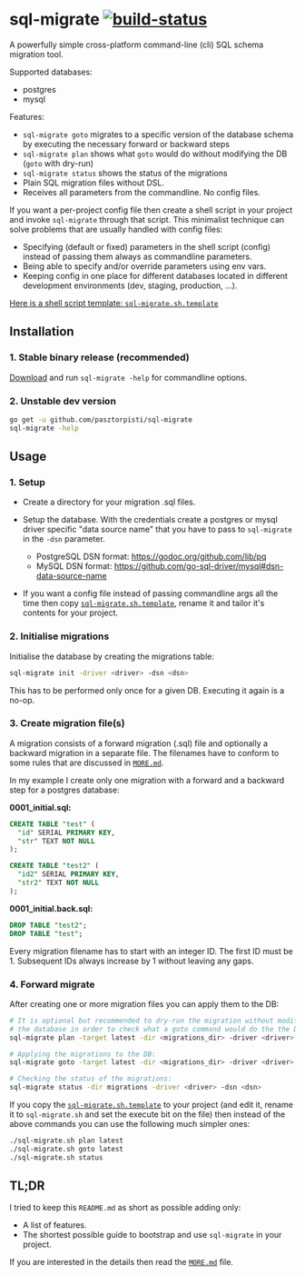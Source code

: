 # sql-migrate [![build-status](https://travis-ci.org/pasztorpisti/sql-migrate.svg?branch=master)](https://travis-ci.org/pasztorpisti/sql-migrate)

A powerfully simple cross-platform command-line (cli) SQL schema migration tool.

Supported databases:

- postgres
- mysql

Features:

- `sql-migrate goto` migrates to a specific version of the database schema by
                     executing the necessary forward or backward steps
- `sql-migrate plan` shows what `goto` would do without modifying the DB
                     (`goto` with dry-run)
- `sql-migrate status` shows the status of the migrations
- Plain SQL migration files without DSL.
- Receives all parameters from the commandline. No config files.

If you want a per-project config file then create a shell script in your project
and invoke `sql-migrate` through that script. This minimalist technique can
solve problems that are usually handled with config files:

- Specifying (default or fixed) parameters in the shell script (config) instead
  of passing them always as commandline parameters.
- Being able to specify and/or override parameters using env vars.
- Keeping config in one place for different databases located in different
  development environments (dev, staging, production, ...).

[Here is a shell script template: `sql-migrate.sh.template`](/sql-migrate.sh.template)

## Installation

### 1. Stable binary release (recommended)

[Download](https://github.com/pasztorpisti/sql-migrate/releases)
and run `sql-migrate -help` for commandline options.

### 2. Unstable dev version

```bash
go get -u github.com/pasztorpisti/sql-migrate
sql-migrate -help
```

## Usage

### 1. Setup

- Create a directory for your migration .sql files.
- Setup the database. With the credentials create a postgres or mysql driver
  specific "data source name" that you have to pass to `sql-migrate` in the
  `-dsn` parameter.
  
  - PostgreSQL DSN format: https://godoc.org/github.com/lib/pq
  - MySQL DSN format: https://github.com/go-sql-driver/mysql#dsn-data-source-name

- If you want a config file instead of passing commandline args all the time
  then copy [`sql-migrate.sh.template`](/sql-migrate.sh.template), rename it
  and tailor it's contents for your project.

### 2. Initialise migrations

Initialise the database by creating the migrations table:

```bash
sql-migrate init -driver <driver> -dsn <dsn>
```

This has to be performed only once for a given DB. Executing it again is a no-op.

### 3. Create migration file(s)

A migration consists of a forward migration (.sql) file and optionally a backward
migration in a separate file. The filenames have to conform to some rules that
are discussed in [`MORE.md`](/MORE.md).

In my example I create only one migration with a forward and a backward step
for a postgres database:

**0001_initial.sql:**
```sql
CREATE TABLE "test" (
  "id" SERIAL PRIMARY KEY,
  "str" TEXT NOT NULL
);

CREATE TABLE "test2" (
  "id2" SERIAL PRIMARY KEY,
  "str2" TEXT NOT NULL
);
```

**0001_initial.back.sql:**
```sql
DROP TABLE "test2";
DROP TABLE "test";
```

Every migration filename has to start with an integer ID. The first ID must be 1.
Subsequent IDs always increase by 1 without leaving any gaps.

### 4. Forward migrate

After creating one or more migration files you can apply them to the DB:

```bash
# It is optional but recommended to dry-run the migration without modifying
# the database in order to check what a goto command would do the the DB:
sql-migrate plan -target latest -dir <migrations_dir> -driver <driver> -dsn <dsn>

# Applying the migrations to the DB:
sql-migrate goto -target latest -dir <migrations_dir> -driver <driver> -dsn <dsn>

# Checking the status of the migrations:
sql-migrate status -dir migrations -driver <driver> -dsn <dsn>
```

If you copy the [`sql-migrate.sh.template`](/sql-migrate.sh.template) to your project
(and edit it, rename it to `sql-migrate.sh` and set the execute bit on the file)
then instead of the above commands you can use the following much simpler ones:

```bash
./sql-migrate.sh plan latest
./sql-migrate.sh goto latest
./sql-migrate.sh status
```

## TL;DR

I tried to keep this `README.md` as short as possible adding only:

- A list of features.
- The shortest possible guide to bootstrap and use `sql-migrate` in your project.

If you are interested in the details then read the [`MORE.md`](/MORE.md) file.
